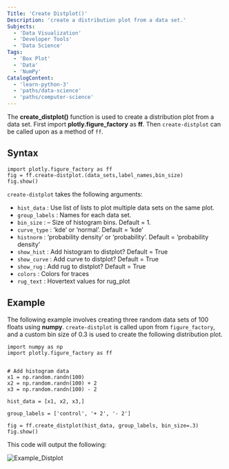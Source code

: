 ```yaml
---
Title: 'Create Distplot()' 
Description: 'create a distribution plot from a data set.' 
Subjects: 
  - 'Data Visualization'
  - 'Developer Tools'
  - 'Data Science'
Tags: 
  - 'Box Plot'
  - 'Data'
  - 'NumPy'
CatalogContent: 
  - 'learn-python-3'
  - 'paths/data-science'
  - 'paths/computer-science'
---
```


The **create_distplot()** function is used to create a distribution plot from a data set. First import **plotly.figure_factory** as **ff**. Then `create-distplot` can be called upon as a method of `ff`.

## Syntax

```pseudo
import plotly.figure_factory as ff
fig = ff.create-distplot.(data_sets,label_names,bin_size)
fig.show()
```

`create-distplot` takes the following arguments:

- `hist_data` : Use list of lists to plot multiple data sets on the same plot.
- `group_labels` : Names for each data set.
- `bin_size` : – Size of histogram bins. Default = 1.
- `curve_type` : ‘kde’ or ‘normal’. Default = ‘kde’
- `histnorm` : ‘probability density’ or ‘probability’. Default = ‘probability density’
- `show_hist` : Add histogram to distplot? Default = True
- `show_curve` : Add curve to distplot? Default = True
- `show_rug` : Add rug to distplot? Default = True
- `colors` : Colors for traces
- `rug_text` : Hovertext values for rug_plot

## Example

The following example involves creating three random data sets of 100 floats using **numpy**. `create-distplot` is called upon from `figure_factory`, and a custom bin size of 0.3 is used to create the following distribution plot.

```codebyte/python
import numpy as np
import plotly.figure_factory as ff


# Add histogram data
x1 = np.random.randn(100)
x2 = np.random.randn(100) + 2
x3 = np.random.randn(100) - 2

hist_data = [x1, x2, x3,]

group_labels = ['control', '+ 2', '- 2']

fig = ff.create_distplot(hist_data, group_labels, bin_size=.3)
fig.show()
```

This code will output the following:

![Example_Distplot](https://raw.githubusercontent.com/Codecademy/docs/main/media/ff_distplot_example.png)


